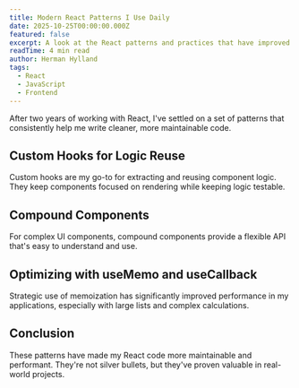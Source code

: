 ```yaml
---
title: Modern React Patterns I Use Daily
date: 2025-10-25T00:00:00.000Z
featured: false
excerpt: A look at the React patterns and practices that have improved my development workflow and code quality.
readTime: 4 min read
author: Herman Hylland
tags:
  - React
  - JavaScript
  - Frontend
---
```


After two years of working with React, I've settled on a set of patterns that consistently help me write cleaner, more maintainable code.

## Custom Hooks for Logic Reuse

Custom hooks are my go-to for extracting and reusing component logic. They keep components focused on rendering while keeping logic testable.

## Compound Components

For complex UI components, compound components provide a flexible API that's easy to understand and use.

## Optimizing with useMemo and useCallback

Strategic use of memoization has significantly improved performance in my applications, especially with large lists and complex calculations.

## Conclusion

These patterns have made my React code more maintainable and performant. They're not silver bullets, but they've proven valuable in real-world projects.
